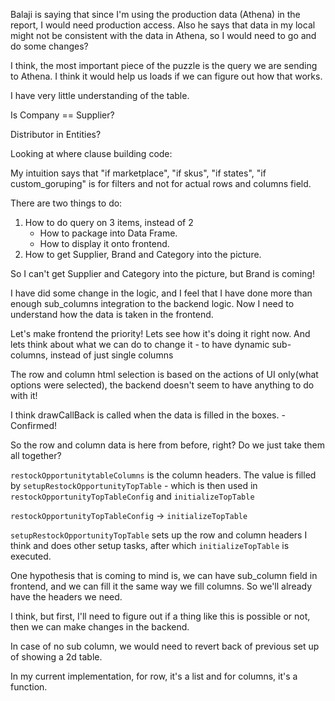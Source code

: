 Balaji is saying that since I'm using the production data (Athena) in the report, I would need production access. Also he says that data in my local might not be consistent with the data in Athena, so I would need to go and do some changes?

I think, the most important piece of the puzzle is the query we are sending to Athena. I think it would help us loads if we can figure out how that works.

I have very little understanding of the table.

Is Company == Supplier?

Distributor in Entities?

Looking at where clause building code:

My intuition says that "if marketplace", "if skus", "if states", "if custom_goruping" is for filters and not for actual rows and columns field.

There are two things to do:

1. How to do query on 3 items, instead of 2
	- How to package into Data Frame.
	- How to display it onto frontend.
1. How to get Supplier, Brand and Category into the picture.


So I can't get Supplier and Category into the picture, but Brand is coming!

I have did some change in the logic, and I feel that I have done more than enough sub_columns integration to the backend logic. Now I need to understand how the data is taken in the frontend. 

Let's make frontend the priority! Lets see how it's doing it right now. And lets think about what we can do to change it - to have dynamic sub-columns, instead of just single columns

The row and column html selection is based on the actions of UI only(what options were selected), the backend doesn't seem to have anything to do with it!

I think drawCallBack is called when the data is filled in the boxes. - Confirmed!

So the row and column data is here from before, right? Do we just take them all together?

`restockOpportunitytableColumns` is the column headers. The value is filled by `setupRestockOpportunityTopTable` - which is then used in `restockOpportunityTopTableConfig` and `initializeTopTable`

`restockOpportunityTopTableConfig` -> `initializeTopTable`

`setupRestockOpportunityTopTable` sets up the row and column headers I think and does other setup tasks, after which `initializeTopTable` is executed.

One hypothesis that is coming to mind is, we can have sub_column field in frontend, and we can fill it the same way we fill columns. So we'll already have the headers we need.

I think, but first, I'll need to figure out if a thing like this is possible or not, then we can make changes in the backend.

In case of no sub column, we would need to revert back of previous set up of showing a 2d table.


In my current implementation, for row, it's a list and for columns, it's a function.